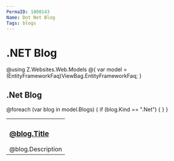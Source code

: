 ```yaml
---
PermaID: 1000143
Name: Dot Net Blog
Tags: blogs
---
```


# .NET Blog

@using Z.Websites.Web.Models
@{
    var model = (EntityFrameworkFaq)ViewBag.EntityFrameworkFaq;
}

<h2>.Net Blog</h2>

<table>
    <tbody>
        @foreach (var blog in model.Blogs)
        {
            if (blog.Kind == ".Net")
            {
                <tr>
                    <td>
                        <h3><a href="@blog.Url">@blog.Title</a></h3>
                        @blog.Description
                    </td>
                </tr>
            }
        }
    </tbody>
</table>
